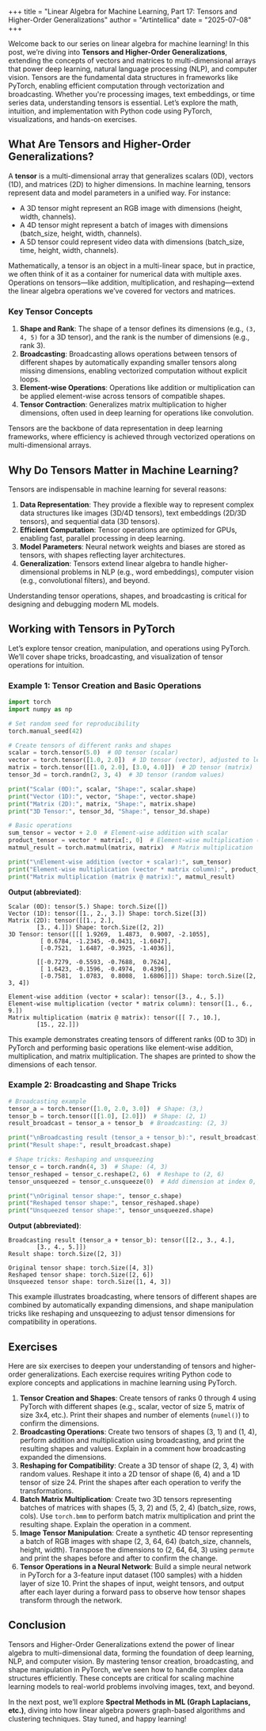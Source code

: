 +++
title = "Linear Algebra for Machine Learning, Part 17: Tensors and Higher-Order Generalizations"
author = "Artintellica"
date = "2025-07-08"
+++

Welcome back to our series on linear algebra for machine learning! In this post,
we’re diving into **Tensors and Higher-Order Generalizations**, extending the
concepts of vectors and matrices to multi-dimensional arrays that power deep
learning, natural language processing (NLP), and computer vision. Tensors are
the fundamental data structures in frameworks like PyTorch, enabling efficient
computation through vectorization and broadcasting. Whether you're processing
images, text embeddings, or time series data, understanding tensors is
essential. Let’s explore the math, intuition, and implementation with Python
code using PyTorch, visualizations, and hands-on exercises.

## What Are Tensors and Higher-Order Generalizations?

A **tensor** is a multi-dimensional array that generalizes scalars (0D), vectors
(1D), and matrices (2D) to higher dimensions. In machine learning, tensors
represent data and model parameters in a unified way. For instance:

- A 3D tensor might represent an RGB image with dimensions (height, width,
  channels).
- A 4D tensor might represent a batch of images with dimensions (batch_size,
  height, width, channels).
- A 5D tensor could represent video data with dimensions (batch_size, time,
  height, width, channels).

Mathematically, a tensor is an object in a multi-linear space, but in practice,
we often think of it as a container for numerical data with multiple axes.
Operations on tensors—like addition, multiplication, and reshaping—extend the
linear algebra operations we’ve covered for vectors and matrices.

### Key Tensor Concepts

1. **Shape and Rank**: The shape of a tensor defines its dimensions (e.g.,
   `(3, 4, 5)` for a 3D tensor), and the rank is the number of dimensions (e.g.,
   rank 3).
2. **Broadcasting**: Broadcasting allows operations between tensors of different
   shapes by automatically expanding smaller tensors along missing dimensions,
   enabling vectorized computation without explicit loops.
3. **Element-wise Operations**: Operations like addition or multiplication can
   be applied element-wise across tensors of compatible shapes.
4. **Tensor Contraction**: Generalizes matrix multiplication to higher
   dimensions, often used in deep learning for operations like convolution.

Tensors are the backbone of data representation in deep learning frameworks,
where efficiency is achieved through vectorized operations on multi-dimensional
arrays.

## Why Do Tensors Matter in Machine Learning?

Tensors are indispensable in machine learning for several reasons:

1. **Data Representation**: They provide a flexible way to represent complex
   data structures like images (3D/4D tensors), text embeddings (2D/3D tensors),
   and sequential data (3D tensors).
2. **Efficient Computation**: Tensor operations are optimized for GPUs, enabling
   fast, parallel processing in deep learning.
3. **Model Parameters**: Neural network weights and biases are stored as
   tensors, with shapes reflecting layer architectures.
4. **Generalization**: Tensors extend linear algebra to handle
   higher-dimensional problems in NLP (e.g., word embeddings), computer vision
   (e.g., convolutional filters), and beyond.

Understanding tensor operations, shapes, and broadcasting is critical for
designing and debugging modern ML models.

## Working with Tensors in PyTorch

Let’s explore tensor creation, manipulation, and operations using PyTorch. We’ll
cover shape tricks, broadcasting, and visualization of tensor operations for
intuition.

### Example 1: Tensor Creation and Basic Operations

```python
import torch
import numpy as np

# Set random seed for reproducibility
torch.manual_seed(42)

# Create tensors of different ranks and shapes
scalar = torch.tensor(5.0)  # 0D tensor (scalar)
vector = torch.tensor([1.0, 2.0])  # 1D tensor (vector), adjusted to length 2 to match matrix column
matrix = torch.tensor([[1.0, 2.0], [3.0, 4.0]])  # 2D tensor (matrix)
tensor_3d = torch.randn(2, 3, 4)  # 3D tensor (random values)

print("Scalar (0D):", scalar, "Shape:", scalar.shape)
print("Vector (1D):", vector, "Shape:", vector.shape)
print("Matrix (2D):", matrix, "Shape:", matrix.shape)
print("3D Tensor:", tensor_3d, "Shape:", tensor_3d.shape)

# Basic operations
sum_tensor = vector + 2.0  # Element-wise addition with scalar
product_tensor = vector * matrix[:, 0]  # Element-wise multiplication (now compatible shapes)
matmul_result = torch.matmul(matrix, matrix)  # Matrix multiplication

print("\nElement-wise addition (vector + scalar):", sum_tensor)
print("Element-wise multiplication (vector * matrix column):", product_tensor)
print("Matrix multiplication (matrix @ matrix):", matmul_result)
```

**Output (abbreviated)**:

```
Scalar (0D): tensor(5.) Shape: torch.Size([])
Vector (1D): tensor([1., 2., 3.]) Shape: torch.Size([3])
Matrix (2D): tensor([[1., 2.],
        [3., 4.]]) Shape: torch.Size([2, 2])
3D Tensor: tensor([[[ 1.9269,  1.4873,  0.9007, -2.1055],
         [ 0.6784, -1.2345, -0.0431, -1.6047],
         [-0.7521,  1.6487, -0.3925, -1.4036]],

        [[-0.7279, -0.5593, -0.7688,  0.7624],
         [ 1.6423, -0.1596, -0.4974,  0.4396],
         [-0.7581,  1.0783,  0.8008,  1.6806]]]) Shape: torch.Size([2, 3, 4])

Element-wise addition (vector + scalar): tensor([3., 4., 5.])
Element-wise multiplication (vector * matrix column): tensor([1., 6., 9.])
Matrix multiplication (matrix @ matrix): tensor([[ 7., 10.],
        [15., 22.]])
```

This example demonstrates creating tensors of different ranks (0D to 3D) in
PyTorch and performing basic operations like element-wise addition,
multiplication, and matrix multiplication. The shapes are printed to show the
dimensions of each tensor.

### Example 2: Broadcasting and Shape Tricks

```python
# Broadcasting example
tensor_a = torch.tensor([1.0, 2.0, 3.0])  # Shape: (3,)
tensor_b = torch.tensor([[1.0], [2.0]])  # Shape: (2, 1)
result_broadcast = tensor_a + tensor_b  # Broadcasting: (2, 3)

print("\nBroadcasting result (tensor_a + tensor_b):", result_broadcast)
print("Result shape:", result_broadcast.shape)

# Shape tricks: Reshaping and unsqueezing
tensor_c = torch.randn(4, 3)  # Shape: (4, 3)
tensor_reshaped = tensor_c.reshape(2, 6)  # Reshape to (2, 6)
tensor_unsqueezed = tensor_c.unsqueeze(0)  # Add dimension at index 0, Shape: (1, 4, 3)

print("\nOriginal tensor shape:", tensor_c.shape)
print("Reshaped tensor shape:", tensor_reshaped.shape)
print("Unsqueezed tensor shape:", tensor_unsqueezed.shape)
```

**Output (abbreviated)**:

```
Broadcasting result (tensor_a + tensor_b): tensor([[2., 3., 4.],
        [3., 4., 5.]])
Result shape: torch.Size([2, 3])

Original tensor shape: torch.Size([4, 3])
Reshaped tensor shape: torch.Size([2, 6])
Unsqueezed tensor shape: torch.Size([1, 4, 3])
```

This example illustrates broadcasting, where tensors of different shapes are
combined by automatically expanding dimensions, and shape manipulation tricks
like reshaping and unsqueezing to adjust tensor dimensions for compatibility in
operations.

## Exercises

Here are six exercises to deepen your understanding of tensors and higher-order
generalizations. Each exercise requires writing Python code to explore concepts
and applications in machine learning using PyTorch.

1. **Tensor Creation and Shapes**: Create tensors of ranks 0 through 4 using
   PyTorch with different shapes (e.g., scalar, vector of size 5, matrix of size
   3x4, etc.). Print their shapes and number of elements (`numel()`) to confirm
   the dimensions.
2. **Broadcasting Operations**: Create two tensors of shapes (3, 1) and (1, 4),
   perform addition and multiplication using broadcasting, and print the
   resulting shapes and values. Explain in a comment how broadcasting expanded
   the dimensions.
3. **Reshaping for Compatibility**: Create a 3D tensor of shape (2, 3, 4) with
   random values. Reshape it into a 2D tensor of shape (6, 4) and a 1D tensor of
   size 24. Print the shapes after each operation to verify the transformations.
4. **Batch Matrix Multiplication**: Create two 3D tensors representing batches
   of matrices with shapes (5, 3, 2) and (5, 2, 4) (batch_size, rows, cols). Use
   `torch.bmm` to perform batch matrix multiplication and print the resulting
   shape. Explain the operation in a comment.
5. **Image Tensor Manipulation**: Create a synthetic 4D tensor representing a
   batch of RGB images with shape (2, 3, 64, 64) (batch_size, channels, height,
   width). Transpose the dimensions to (2, 64, 64, 3) using `permute` and print
   the shapes before and after to confirm the change.
6. **Tensor Operations in a Neural Network**: Build a simple neural network in
   PyTorch for a 3-feature input dataset (100 samples) with a hidden layer of
   size 10. Print the shapes of input, weight tensors, and output after each
   layer during a forward pass to observe how tensor shapes transform through
   the network.

## Conclusion

Tensors and Higher-Order Generalizations extend the power of linear algebra to
multi-dimensional data, forming the foundation of deep learning, NLP, and
computer vision. By mastering tensor creation, broadcasting, and shape
manipulation in PyTorch, we’ve seen how to handle complex data structures
efficiently. These concepts are critical for scaling machine learning models to
real-world problems involving images, text, and beyond.

In the next post, we’ll explore **Spectral Methods in ML (Graph Laplacians,
etc.)**, diving into how linear algebra powers graph-based algorithms and
clustering techniques. Stay tuned, and happy learning!
